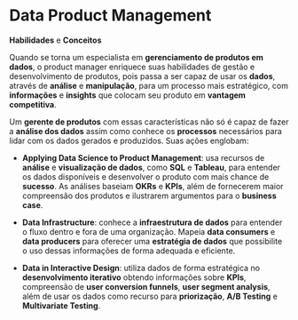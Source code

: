 # **Data Product Management**  
**Habilidades** e **Conceitos**

Quando se torna um especialista em **gerenciamento de produtos em dados**, o product manager enriquece suas habilidades de gestão e desenvolvimento de produtos, pois passa a ser capaz de usar os **dados**, através de **análise** e **manipulação**, para um processo mais estratégico, com **informações** e **insights** que colocam seu produto em **vantagem competitiva**.

Um **gerente de produtos** com essas características não só é capaz de fazer a **análise dos dados** assim como conhece os **processos** necessários para lidar com os dados gerados e produzidos. Suas ações englobam:

- **Applying Data Science to Product Management**: usa recursos de **análise** e **visualização de dados**, como **SQL** e **Tableau**, para entender os dados disponíveis e desenvolver o produto com mais chance de **sucesso**. As análises baseiam **OKRs** e **KPIs**, além de fornecerem maior compreensão dos produtos e ilustrarem argumentos para o **business case**.

- **Data Infrastructure**: conhece a **infraestrutura de dados** para entender o fluxo dentro e fora de uma organização. Mapeia **data consumers** e **data producers** para oferecer uma **estratégia de dados** que possibilite o uso dessas informações de forma adequada e eficiente.

- **Data in Interactive Design**: utiliza dados de forma estratégica no **desenvolvimento iterativo** obtendo informações sobre **KPIs**, compreensão de **user conversion funnels**, **user segment analysis**, além de usar os dados como recurso para **priorização**, **A/B Testing** e **Multivariate Testing**.
